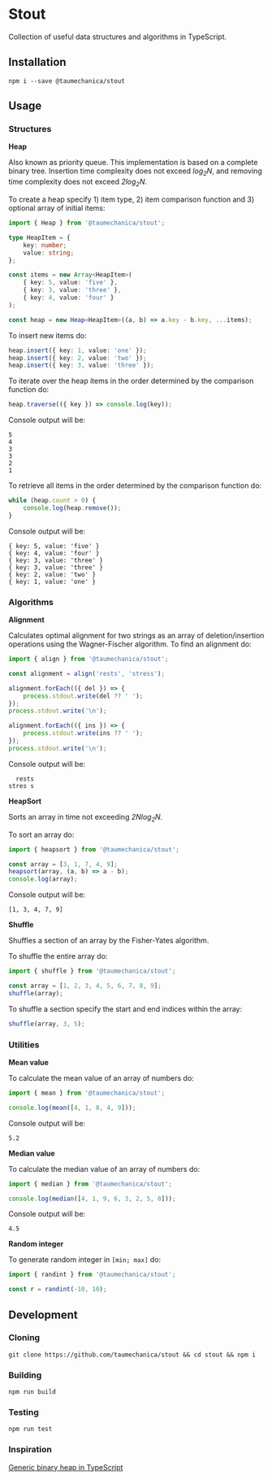# Stout

Collection of useful data structures and algorithms in TypeScript.


## Installation

```
npm i --save @taumechanica/stout
```


## Usage

### Structures

**Heap**

Also known as priority queue. This implementation is based on a complete binary tree. Insertion time complexity does not exceed *log<sub>2</sub>N*, and removing time complexity does not exceed *2log<sub>2</sub>N*.

To create a heap specify 1) item type, 2) item comparison function and 3) optional array of initial items:

```ts
import { Heap } from '@taumechanica/stout';

type HeapItem = {
    key: number;
    value: string;
};

const items = new Array<HeapItem>(
    { key: 5, value: 'five' },
    { key: 3, value: 'three' },
    { key: 4, value: 'four' }
);

const heap = new Heap<HeapItem>((a, b) => a.key - b.key, ...items);
```

To insert new items do:

```ts
heap.insert({ key: 1, value: 'one' });
heap.insert({ key: 2, value: 'two' });
heap.insert({ key: 3, value: 'three' });
```

To iterate over the heap items in the order determined by the comparison function do:

```ts
heap.traverse(({ key }) => console.log(key));
```

Console output will be:

```
5
4
3
3
2
1
```

To retrieve all items in the order determined by the comparison function do:

```ts
while (heap.count > 0) {
    console.log(heap.remove());
}
```

Console output will be:

```
{ key: 5, value: 'five' }
{ key: 4, value: 'four' }
{ key: 3, value: 'three' }
{ key: 3, value: 'three' }
{ key: 2, value: 'two' }
{ key: 1, value: 'one' }
```

### Algorithms

**Alignment**

Calculates optimal alignment for two strings as an array of deletion/insertion operations using the Wagner-Fischer algorithm. To find an alignment do:

```ts
import { align } from '@taumechanica/stout';

const alignment = align('rests', 'stress');

alignment.forEach(({ del }) => {
    process.stdout.write(del ?? ' ');
});
process.stdout.write('\n');

alignment.forEach(({ ins }) => {
    process.stdout.write(ins ?? ' ');
});
process.stdout.write('\n');
```

Console output will be:

```
  rests
stres s
```

**HeapSort**

Sorts an array in time not exceeding *2Nlog<sub>2</sub>N*.

To sort an array do:

```ts
import { heapsort } from '@taumechanica/stout';

const array = [3, 1, 7, 4, 9];
heapsort(array, (a, b) => a - b);
console.log(array);
```

Console output will be:

```
[1, 3, 4, 7, 9]
```

**Shuffle**

Shuffles a section of an array by the Fisher-Yates algorithm.

To shuffle the entire array do:

```ts
import { shuffle } from '@taumechanica/stout';

const array = [1, 2, 3, 4, 5, 6, 7, 8, 9];
shuffle(array);
```

To shuffle a section specify the start and end indices within the array:

```ts
shuffle(array, 3, 5);
```

### Utilities

**Mean value**

To calculate the mean value of an array of numbers do:

```ts
import { mean } from '@taumechanica/stout';

console.log(mean([4, 1, 8, 4, 9]));
```

Console output will be:

```
5.2
```

**Median value**

To calculate the median value of an array of numbers do:

```ts
import { median } from '@taumechanica/stout';

console.log(median([4, 1, 9, 6, 3, 2, 5, 8]));
```

Console output will be:

```
4.5
```

**Random integer**

To generate random integer in `[min; max]` do:

```ts
import { randint } from '@taumechanica/stout';

const r = randint(-10, 10);
```


## Development

### Cloning

```
git clone https://github.com/taumechanica/stout && cd stout && npm i
```

### Building

```
npm run build
```

### Testing

```
npm run test
```

### Inspiration

[Generic binary heap in TypeScript](https://dev.to/taumechanica/generic-binary-heap-in-typescript-ilc)
